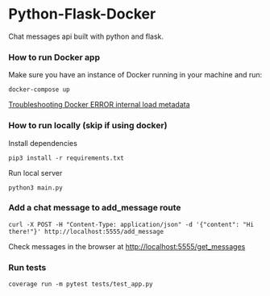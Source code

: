 # Python-Flask-Docker

Chat messages api built with python and flask.

### How to run Docker app

Make sure you have an instance of Docker running in your machine and run:

```
docker-compose up
```

[Troubleshooting Docker ERROR internal load metadata](https://stackoverflow.com/questions/66912085/why-is-docker-compose-failing-with-error-internal-load-metadata-suddenly/71665244#71665244)

### How to run locally (skip if using docker)

Install dependencies

```
pip3 install -r requirements.txt
```

Run local server

```
python3 main.py
```

### Add a chat message to add_message route

```
curl -X POST -H "Content-Type: application/json" -d '{"content": "Hi there!"}' http://localhost:5555/add_message
```

Check messages in the browser at [http://localhost:5555/get_messages](http://localhost:5555/get_messages)

### Run tests

```
coverage run -m pytest tests/test_app.py
```
